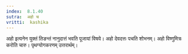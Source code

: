 ```yaml
---
index:  8.1.40
sutra:  अहो च
vritti:  kashika 
---
```


अहो इत्यनेन युक्तं तिङन्तं नानुदात्तं भवति पूजायां विषये। अहो देवदत्तः पचति शोभनम्। अहो विष्णुमित्रः करोति चारु। पृथग्योगकरणम् उत्तरार्थम्।

